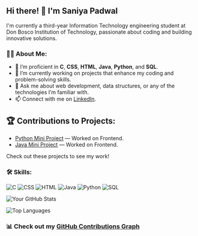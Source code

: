 ## Hi there! 👋 I'm Saniya Padwal
I'm currently a third-year Information Technology engineering student at Don Bosco Institution of Technology, passionate about coding and building innovative solutions. 

### 👩‍💻 About Me:
- 🌱 I’m proficient in **C**, **CSS**, **HTML**, **Java**, **Python**, and **SQL**.
- 🔭 I’m currently working on projects that enhance my coding and problem-solving skills.
- 💬 Ask me about web development, data structures, or any of the technologies I’m familiar with.
- 📫 Connect with me on [LinkedIn](https://www.linkedin.com/in/saniya-padwal-1684a32a8/).

## 🏆 Contributions to Projects:
- [Python Mini Project](https://github.com/NiranjanKumarYadav36/Python_Mini_-Project-.git) — Worked on Frontend.
- [Java Mini Project](https://github.com/Dushyantbhagwat/Java_miniproject.git) — Worked on Frontend.

Check out these projects to see my work!


### 🛠️ Skills:
![C](https://img.shields.io/badge/C-00599C?style=for-the-badge&logo=c&logoColor=white)
![CSS](https://img.shields.io/badge/CSS-1572B6?style=for-the-badge&logo=css3&logoColor=white)
![HTML](https://img.shields.io/badge/HTML-E34F26?style=for-the-badge&logo=html5&logoColor=white)
![Java](https://img.shields.io/badge/Java-ED8B00?style=for-the-badge&logo=java&logoColor=white)
![Python](https://img.shields.io/badge/Python-3776AB?style=for-the-badge&logo=python&logoColor=white)
![SQL](https://img.shields.io/badge/SQL-4479A1?style=for-the-badge&logo=MySQL&logoColor=white)

![Your GitHub Stats](https://github-readme-stats.vercel.app/api?username=saniyapadwal&show_icons=true&theme=radical)

![Top Languages](https://github-readme-stats.vercel.app/api/top-langs/?username=saniyapadwal&layout=compact)

### 📊 Check out my [GitHub Contributions Graph](https://github.com/saniyapadwal)




